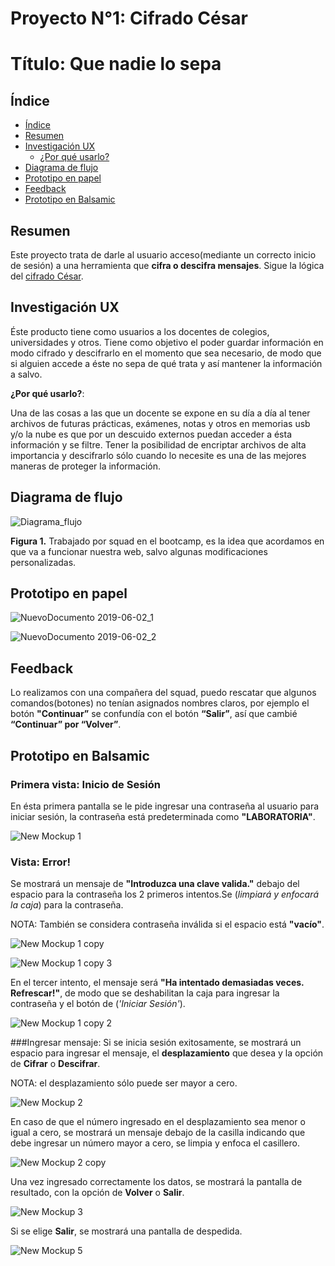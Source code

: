 # Proyecto N°1: Cifrado César
# Título: Que nadie lo sepa

## Índice

- [Índice](#índice)
- [Resumen](#resumen)
- [Investigación UX](#investigación-UX)
  - [¿Por qué usarlo?](#por-qué-usarlo)
- [Diagrama de flujo](#diagrama-de-flujo)
- [Prototipo en papel](#prototipo-en-papel)
- [Feedback](#feedback)
- [Prototipo en Balsamic](#prototipo-en-balsamic)

## Resumen

Este proyecto trata de darle al usuario acceso(mediante un correcto inicio de sesión) a una herramienta que **cifra o descifra mensajes**.
Sigue la lógica del [cifrado César](https://es.wikipedia.org/wiki/Cifrado_C%C3%A9sar).

## Investigación UX
Éste producto tiene como usuarios a los docentes de colegios, universidades y otros.
Tiene como objetivo el poder guardar información en modo cifrado y descifrarlo en el momento que sea necesario, de modo que si alguien accede a éste no sepa de qué trata y así mantener la información a salvo.

**¿Por qué usarlo?**:

Una de las cosas a las que un docente se expone en su día a día al tener archivos de futuras prácticas, exámenes, notas y otros en memorias usb y/o la nube es que por un descuido externos puedan acceder a ésta información y se filtre. Tener la posibilidad de encriptar archivos de alta importancia y descifrarlo sólo cuando lo necesite es una de las mejores maneras de proteger la información.

## Diagrama de flujo

![Diagrama_flujo](https://user-images.githubusercontent.com/51327685/58891471-300d7600-86b2-11e9-9a57-36c742dda3fe.jpg)

**Figura 1.** Trabajado por squad en el bootcamp, es la idea que acordamos en que va a funcionar nuestra web, salvo algunas modificaciones personalizadas.
## Prototipo en papel

![NuevoDocumento 2019-06-02_1](https://user-images.githubusercontent.com/51327685/58891555-53d0bc00-86b2-11e9-8755-4f379dda98ef.jpg)


![NuevoDocumento 2019-06-02_2](https://user-images.githubusercontent.com/51327685/58891587-63500500-86b2-11e9-8c56-f12ef5edd092.jpg)

## Feedback

Lo realizamos con una compañera del squad, puedo rescatar que algunos comandos(botones) no tenían asignados nombres claros, por ejemplo el botón **"Continuar”** se confundía con el botón **“Salir”**, así que cambié **“Continuar” por “Volver”**.

## Prototipo en Balsamic

### Primera vista: Inicio de Sesión
En ésta primera pantalla se le pide ingresar una contraseña al usuario para iniciar sesión, la contraseña está predeterminada como **"LABORATORIA"**.

![New Mockup 1](https://user-images.githubusercontent.com/51327685/58885897-9db4a480-86a8-11e9-9bf3-88a336be6cd7.png)

### Vista: Error!
Se mostrará un mensaje de **"Introduzca una clave valida."** debajo del espacio para la contraseña los 2 primeros intentos.Se (_limpiará y enfocará la caja_) para la contraseña.

NOTA: También se considera contraseña inválida si el espacio está **"vacío"**.

![New Mockup 1 copy](https://user-images.githubusercontent.com/51327685/58886040-dc4a5f00-86a8-11e9-94a6-537384b6184e.png)

![New Mockup 1 copy 3](https://user-images.githubusercontent.com/51327685/58886134-026fff00-86a9-11e9-885b-3ee0e02e2702.png)

En el tercer intento, el mensaje será **"Ha intentado demasiadas veces. Refrescar!"**, de modo que se deshabilitan la caja para ingresar la contraseña y el botón de (_'Iniciar Sesión'_).

![New Mockup 1 copy 2](https://user-images.githubusercontent.com/51327685/58885974-c046bd80-86a8-11e9-9028-fcf2afa8cf36.png)

###Ingresar mensaje:
Si se inicia sesión exitosamente, se mostrará un espacio para ingresar el mensaje, el **desplazamiento** que desea y la opción de **Cifrar** o **Descifrar**.

NOTA: el desplazamiento sólo puede ser mayor a cero.

![New Mockup 2](https://user-images.githubusercontent.com/51327685/58886200-1ca9dd00-86a9-11e9-8949-d13a2daed2c0.png)

En caso de que el número ingresado en el desplazamiento sea menor o igual a cero, se mostrará un mensaje debajo de la casilla indicando que debe ingresar un número mayor a cero, se limpia y enfoca el casillero.

![New Mockup 2 copy](https://user-images.githubusercontent.com/51327685/58886241-2df2e980-86a9-11e9-832d-210fb71cce27.png)

Una vez ingresado correctamente los datos, se mostrará la pantalla de resultado, con la opción de **Volver** o **Salir**.

![New Mockup 3](https://user-images.githubusercontent.com/51327685/58886358-5ed31e80-86a9-11e9-8b6a-86578a417b70.png)

Si se elige **Salir**, se mostrará una pantalla de despedida.

![New Mockup 5](https://user-images.githubusercontent.com/51327685/58886390-6bf00d80-86a9-11e9-8522-c5fd01d754e7.png)
